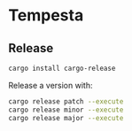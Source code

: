 # Tempesta

## Release

```bash
cargo install cargo-release
```

Release a version with:

```bash
cargo release patch --execute
cargo release minor --execute
cargo release major --execute
```

